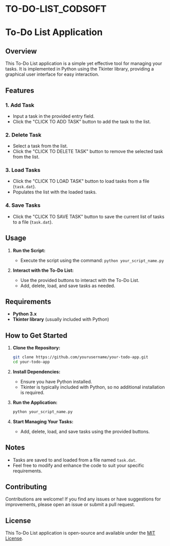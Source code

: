 # TO-DO-LIST_CODSOFT
# To-Do List Application

## Overview

This To-Do List application is a simple yet effective tool for managing your tasks. It is implemented in Python using the Tkinter library, providing a graphical user interface for easy interaction.

## Features

### 1. Add Task
   - Input a task in the provided entry field.
   - Click the "CLICK TO ADD TASK" button to add the task to the list.

### 2. Delete Task
   - Select a task from the list.
   - Click the "CLICK TO DELETE TASK" button to remove the selected task from the list.

### 3. Load Tasks
   - Click the "CLICK TO LOAD TASK" button to load tasks from a file (`task.dat`).
   - Populates the list with the loaded tasks.

### 4. Save Tasks
   - Click the "CLICK TO SAVE TASK" button to save the current list of tasks to a file (`task.dat`).

## Usage

1. **Run the Script:**
   - Execute the script using the command: `python your_script_name.py`
   
2. **Interact with the To-Do List:**
   - Use the provided buttons to interact with the To-Do List.
   - Add, delete, load, and save tasks as needed.

## Requirements

- **Python 3.x**
- **Tkinter library** (usually included with Python)

## How to Get Started

1. **Clone the Repository:**
   ```bash
   git clone https://github.com/yourusername/your-todo-app.git
   cd your-todo-app
   ```

2. **Install Dependencies:**
   - Ensure you have Python installed.
   - Tkinter is typically included with Python, so no additional installation is required.

3. **Run the Application:**
   ```bash
   python your_script_name.py
   ```

4. **Start Managing Your Tasks:**
   - Add, delete, load, and save tasks using the provided buttons.

## Notes

- Tasks are saved to and loaded from a file named `task.dat`.
- Feel free to modify and enhance the code to suit your specific requirements.

## Contributing

Contributions are welcome! If you find any issues or have suggestions for improvements, please open an issue or submit a pull request.

## License

This To-Do List application is open-source and available under the [MIT License](LICENSE). 

